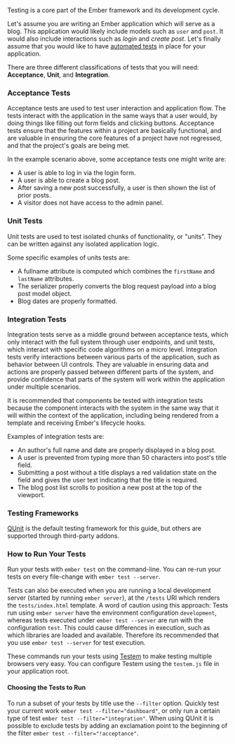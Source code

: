 Testing is a core part of the Ember framework and its development cycle.

Let's assume you are writing an Ember application which will serve as a blog. This application would likely include models such as `user` and `post`. It would also include interactions such as *login* and *create post*. Let's finally assume that you would like to have [automated tests](http://en.wikipedia.org/wiki/Test_automation) in place for your application.

There are three different classifications of tests that you will need: **Acceptance**, **Unit**, and **Integration**.

### Acceptance Tests

Acceptance tests are used to test user interaction and application flow. The tests interact with the application in the same ways that a user would, by doing things like filling out form fields and clicking buttons. Acceptance tests ensure that the features within a project are basically functional, and are valuable in ensuring the core features of a project have not regressed, and that the project's goals are being met.

In the example scenario above, some acceptance tests one might write are:

* A user is able to log in via the login form.
* A user is able to create a blog post.
* After saving a new post successfully, a user is then shown the list of prior posts.
* A visitor does not have access to the admin panel.

### Unit Tests

Unit tests are used to test isolated chunks of functionality, or "units". They can be written against any isolated application logic.

Some specific examples of units tests are:

* A fullname attribute is computed which combines the `firstName` and `lastName` attributes.
* The serializer properly converts the blog request payload into a blog post model object.
* Blog dates are properly formatted.

### Integration Tests

Integration tests serve as a middle ground between acceptance tests, which only interact with the full system through user endpoints, and unit tests, which interact with specific code algorithms on a micro level. Integration tests verify interactions between various parts of the application, such as behavior between UI controls. They are valuable in ensuring data and actions are properly passed between different parts of the system, and provide confidence that parts of the system will work within the application under multiple scenarios.

It is recommended that components be tested with integration tests because the component interacts with the system in the same way that it will within the context of the application, including being rendered from a template and receiving Ember's lifecycle hooks.

Examples of integration tests are:

* An author's full name and date are properly displayed in a blog post.
* A user is prevented from typing more than 50 characters into post's title field.
* Submitting a post without a title displays a red validation state on the field and gives the user text indicating that the title is required.
* The blog post list scrolls to position a new post at the top of the viewport.

### Testing Frameworks

[QUnit](http://qunitjs.com/) is the default testing framework for this guide, but others are supported through third-party addons.

### How to Run Your Tests

Run your tests with `ember test` on the command-line. You can re-run your tests on every file-change with `ember test --server`.

Tests can also be executed when you are running a local development server (started by running `ember server`), at the `/tests` URI which renders the `tests/index.html` template. A word of caution using this approach: Tests run using `ember server` have the environment configuration `development`, whereas tests executed under `ember test --server` are run with the configuration `test`. This could cause differences in execution, such as which libraries are loaded and available. Therefore its recommended that you use `ember test --server` for test execution.

These commands run your tests using [Testem](https://github.com/airportyh/testem) to make testing multiple browsers very easy. You can configure Testem using the `testem.js` file in your application root.

#### Choosing the Tests to Run

To run a subset of your tests by title use the `--filter` option. Quickly test your current work `ember test --filter="dashboard"`, or only run a certain type of test `ember test --filter="integration"`. When using QUnit it is possible to exclude tests by adding an exclamation point to the beginning of the filter `ember test --filter="!acceptance"`.